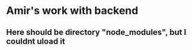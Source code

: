 # Amir's work with backend

Here should be directory "node_modules", but I couldnt uload it
---------------------------------------------------------------
